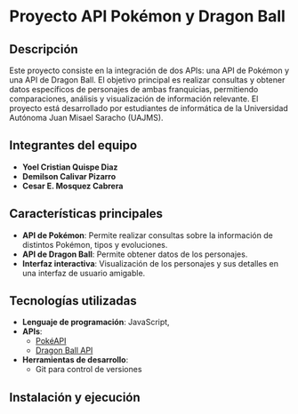 # Proyecto API Pokémon y Dragon Ball

## Descripción

Este proyecto consiste en la integración de dos APIs: una API de Pokémon y una API de Dragon Ball. El objetivo principal es realizar consultas y obtener datos específicos de personajes de ambas franquicias, permitiendo comparaciones, análisis y visualización de información relevante. El proyecto está desarrollado por estudiantes de informática de la Universidad Autónoma Juan Misael Saracho (UAJMS).

## Integrantes del equipo

- **Yoel Cristian Quispe Diaz**
- **Demilson Calivar Pizarro**
- **Cesar E. Mosquez Cabrera**

## Características principales

- **API de Pokémon**: Permite realizar consultas sobre la información de distintos Pokémon, tipos y evoluciones.
- **API de Dragon Ball**: Permite obtener datos de los personajes.
- **Interfaz interactiva**: Visualización de los personajes y sus detalles en una interfaz de usuario amigable.

## Tecnologías utilizadas

- **Lenguaje de programación**: JavaScript, 
- **APIs**:
  - [PokéAPI](https://pokeapi.co/)
  - [Dragon Ball API](https://web.dragonball-api.com/)
- **Herramientas de desarrollo**:
  - Git para control de versiones

## Instalación y ejecución


